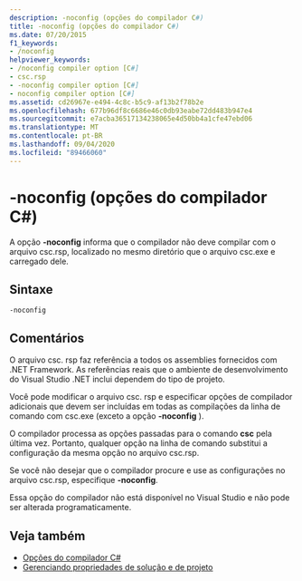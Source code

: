 ```yaml
---
description: -noconfig (opções do compilador C#)
title: -noconfig (opções do compilador C#)
ms.date: 07/20/2015
f1_keywords:
- /noconfig
helpviewer_keywords:
- /noconfig compiler option [C#]
- csc.rsp
- -noconfig compiler option [C#]
- noconfig compiler option [C#]
ms.assetid: cd26967e-e494-4c8c-b5c9-af13b2f78b2e
ms.openlocfilehash: 677b96df8c6686e46c0db93eabe72dd483b947e4
ms.sourcegitcommit: e7acba36517134238065e4d50bb4a1cfe47ebd06
ms.translationtype: MT
ms.contentlocale: pt-BR
ms.lasthandoff: 09/04/2020
ms.locfileid: "89466060"
---
```

# <a name="-noconfig-c-compiler-options"></a>-noconfig (opções do compilador C#)
A opção **-noconfig** informa que o compilador não deve compilar com o arquivo csc.rsp, localizado no mesmo diretório que o arquivo csc.exe e carregado dele.  
  
## <a name="syntax"></a>Sintaxe  
  
```console  
-noconfig  
```  
  
## <a name="remarks"></a>Comentários  
 O arquivo csc. rsp faz referência a todos os assemblies fornecidos com .NET Framework. As referências reais que o ambiente de desenvolvimento do Visual Studio .NET inclui dependem do tipo de projeto.  
  
 Você pode modificar o arquivo csc. rsp e especificar opções de compilador adicionais que devem ser incluídas em todas as compilações da linha de comando com csc.exe (exceto a opção **-noconfig** ).  
  
 O compilador processa as opções passadas para o comando **csc** pela última vez. Portanto, qualquer opção na linha de comando substitui a configuração da mesma opção no arquivo csc.rsp.  
  
 Se você não desejar que o compilador procure e use as configurações no arquivo csc.rsp, especifique **-noconfig**.  
  
 Essa opção do compilador não está disponível no Visual Studio e não pode ser alterada programaticamente.  
  
## <a name="see-also"></a>Veja também

- [Opções do compilador C#](./index.md)
- [Gerenciando propriedades de solução e de projeto](/visualstudio/ide/managing-project-and-solution-properties)
